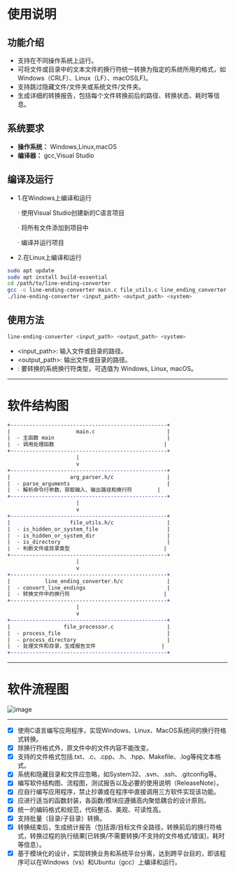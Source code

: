 # 使用说明
## 功能介绍
- 支持在不同操作系统上运行。
- 可将文件或目录中的文本文件的换行符统一转换为指定的系统所用的格式，如Windows（CRLF）、Linux（LF）、macOS(LF)。
- 支持跳过隐藏文件/文件夹或系统文件/文件夹。
- 生成详细的转换报告，包括每个文件转换前后的路径、转换状态、耗时等信息。
## 系统要求
- **操作系统：** Windows,Linux,macOS
- **编译器：** gcc,Visual Studio
## 编译及运行
- 1.在Windows上编译和运行
  
  · 使用Visual Studio创建新的C语言项目
  
  · 将所有文件添加到项目中
  
  · 编译并运行项目
  
- 2.在Linux上编译和运行

```Bash
sudo apt update
sudo apt install build-essential
cd /path/to/line-ending-converter
gcc -o line-ending-converter main.c file_utils.c line_ending_converter.c file_processor.c arg_parser.c -lm
./line-ending-converter <input_path> <output_path> <system>
```
## 使用方法
```Bash
line-ending-converter <input_path> <output_path> <system>
```
- <input_path>: 输入文件或目录的路径。
- <output_path>: 输出文件或目录的路径。
- <system>: 要转换的系统换行符类型，可选值为 Windows, Linux, macOS。
***
# 软件结构图
```Diff
+--------------------------------------------------+
|                     main.c                       |
|  - 主函数 main                                    |
|  - 调用处理函数                                   |
+--------------------------------------------------+
                      |
                      v
+--------------------------------------------------+
|                   arg_parser.h/c                 |
|  - parse_arguments                               |
|  - 解析命令行参数，获取输入、输出路径和换行符        |
+--------------------------------------------------+
                      |
                      v
+--------------------------------------------------+
|                   file_utils.h/c                 |
|  - is_hidden_or_system_file                      |
|  - is_hidden_or_system_dir                       |
|  - is_directory                                  |
|  - 判断文件或目录类型                              |
+--------------------------------------------------+
                      |
                      v
+--------------------------------------------------+
|           line_ending_converter.h/c              |
|  - convert_line_endings                          |
|  - 转换文件中的换行符                              |
+--------------------------------------------------+
                      |
                      v
+--------------------------------------------------+
|                 file_processor.c                 |
|  - process_file                                  |
|  - process_directory                             |
|  - 处理文件和目录，生成报告文件                     |
+--------------------------------------------------+
```
***
# 软件流程图
![image](https://github.com/StairJumperWei/line-ending-converter/assets/42022174/37497064-4c33-45cb-b312-648908f43438)
***

- [x] 使用C语言编写应用程序，实现Windows、Linux、MacOS系统间的换行符格式转换。
- [x] 除换行符格式外，原文件中的文件内容不能改变。
- [x] 支持的文件格式包括.txt、.c、.cpp、.h、.hpp、Makefile、.log等纯文本格式。
- [x] 系统和隐藏目录和文件应忽略，如System32、.svn、.ssh、.gitconfig等。
- [x] 编写软件结构图、流程图，测试报告以及必要的使用说明（ReleaseNote）。
- [x] 应自行编写应用程序，禁止抄袭或在程序中直接调用三方软件实现该功能。
- [x] 应进行适当的函数封装，各函数/模块应遵循高内聚低耦合的设计原则。
- [x] 统一的编码格式和规范，代码整洁、美观、可读性高。
- [x] 支持批量（目录/子目录）转换。
- [x] 转换结束后，生成统计报告（包括源/目标文件全路径，转换前后的换行符格式，转换过程的执行结果[已转换/不需要转换/不支持的文件格式/错误]，耗时等信息）。
- [x] 基于模块化的设计，实现转换业务和系统平台分离，达到跨平台目的，即该程序可以在Windows（vs）和Ubuntu（gcc）上编译和运行。
